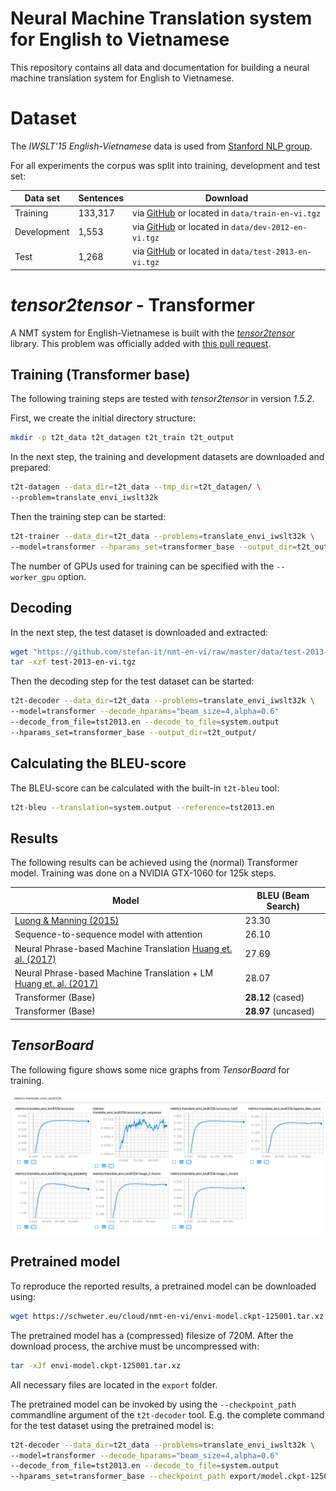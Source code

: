# Neural Machine Translation system for English to Vietnamese

This repository contains all data and documentation for building a neural
machine translation system for English to Vietnamese.

# Dataset

The *IWSLT'15 English-Vietnamese* data is used from [Stanford NLP group](https://nlp.stanford.edu/projects/nmt/).

For all experiments the corpus was split into training, development and test set:

| Data set    | Sentences | Download
| ----------- | --------- | ---------------------------------------------------------------------------------------------------------------------------------
| Training    | 133,317   | via [GitHub](https://github.com/stefan-it/nmt-en-vi/raw/master/data/train-en-vi.tgz) or located in `data/train-en-vi.tgz`
| Development |   1,553   | via [GitHub](https://github.com/stefan-it/nmt-en-vi/raw/master/data/dev-2012-en-vi.tgz) or located in `data/dev-2012-en-vi.tgz`
| Test        |   1,268   | via [GitHub](https://github.com/stefan-it/nmt-en-vi/raw/master/data/test-2013-en-vi.tgz) or located in `data/test-2013-en-vi.tgz`

# *tensor2tensor* - Transformer

A NMT system for English-Vietnamese is built with the [*tensor2tensor*](https://github.com/tensorflow/tensor2tensor)
library. This problem was officially added with [this pull request](https://github.com/tensorflow/tensor2tensor/pull/611).

## Training (Transformer base)

The following training steps are tested with *tensor2tensor* in version *1.5.2*.

First, we create the initial directory structure:

```bash
mkdir -p t2t_data t2t_datagen t2t_train t2t_output
```

In the next step, the training and development datasets are downloaded and
prepared:

```bash
t2t-datagen --data_dir=t2t_data --tmp_dir=t2t_datagen/ \
--problem=translate_envi_iwslt32k
```

Then the training step can be started:

```bash
t2t-trainer --data_dir=t2t_data --problems=translate_envi_iwslt32k \
--model=transformer --hparams_set=transformer_base --output_dir=t2t_output
```

The number of GPUs used for training can be specified with the `--worker_gpu`
option.

## Decoding

In the next step, the test dataset is downloaded and extracted:

```bash
wget "https://github.com/stefan-it/nmt-en-vi/raw/master/data/test-2013-en-vi.tgz"
tar -xzf test-2013-en-vi.tgz
```

Then the decoding step for the test dataset can be started:

```bash
t2t-decoder --data_dir=t2t_data --problems=translate_envi_iwslt32k \
--model=transformer --decode_hparams="beam_size=4,alpha=0.6"
--decode_from_file=tst2013.en --decode_to_file=system.output
--hparams_set=transformer_base --output_dir=t2t_output/
```

## Calculating the BLEU-score

The BLEU-score can be calculated with the built-in `t2t-bleu` tool:

```bash
t2t-bleu --translation=system.output --reference=tst2013.en
```

## Results

The following results can be achieved using the (normal) Transformer model.
Training was done on a NVIDIA GTX-1060 for 125k steps.

| Model                                                                                                 | BLEU (Beam Search)
| ----------------------------------------------------------------------------------------------------- | ------------------
| [Luong & Manning (2015)](https://nlp.stanford.edu/pubs/luong-manning-iwslt15.pdf)                     | 23.30
| Sequence-to-sequence model with attention                                                             | 26.10
| Neural Phrase-based Machine Translation [Huang et. al. (2017)](https://arxiv.org/abs/1706.05565)      | 27.69
| Neural Phrase-based Machine Translation + LM [Huang et. al. (2017)](https://arxiv.org/abs/1706.05565) | 28.07
| Transformer (Base)                                                                                    | **28.12** (cased)
| Transformer (Base)                                                                                    | **28.97** (uncased)

## *TensorBoard*

The following figure shows some nice graphs from *TensorBoard* for training.

![TensorBoard English-Vietnamese](tensorboard_envi.png)

## Pretrained model

To reproduce the reported results, a pretrained model can be downloaded using:

```bash
wget https://schweter.eu/cloud/nmt-en-vi/envi-model.ckpt-125001.tar.xz
```

The pretrained model has a (compressed) filesize of 720M. After the download
process, the archive must be uncompressed with:

```bash
tar -xJf envi-model.ckpt-125001.tar.xz
```

All necessary files are located in the `export` folder.

The pretrained model can be invoked by using the `--checkpoint_path` commandline
argument of the `t2t-decoder` tool. E.g. the complete command for the test
dataset using the pretrained model is:

```bash
t2t-decoder --data_dir=t2t_data --problems=translate_envi_iwslt32k \
--model=transformer --decode_hparams="beam_size=4,alpha=0.6"
--decode_from_file=tst2013.en --decode_to_file=system.output
--hparams_set=transformer_base --checkpoint_path export/model.ckpt-125001
```
